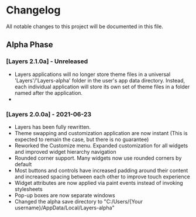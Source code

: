 # Changelog
All notable changes to this project will be documented in this file.

## Alpha Phase

### [Layers 2.1.0a] - Unreleased
- Layers applications will no longer store theme files in a universal 'Layers'/'Layers-alpha' folder in the user's app data directory. Instead, each individual application will store its own set of theme files in a folder named after the application.
- 

### [Layers 2.0.0a] - 2021-06-23
- Layers has been fully rewritten.
- Theme swapping and customization application are now instant (This is expected to remain the case, but there is no guarantee)
- Reworked the Customize menu. Expanded customization for all widgets and improved widget hierarchy navigation
- Rounded corner support. Many widgets now use rounded corners by default
- Most buttons and controls have increased padding around their content and increased spacing between each other to improve touch experience
- Widget attributes are now applied via paint events instead of invoking stylesheets
- Pop-up boxes are now separate windows
- Changed the alpha save directory to "C:/Users/{Your username}/AppData/Local/Layers-alpha"